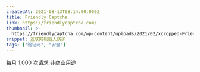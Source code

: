 ```yaml
---
createdAt: 2021-08-13T08:14:00.000Z
title: Friendly Captcha
link: https://friendlycaptcha.com/
thumbnail: >-
  https://friendlycaptcha.com/wp-content/uploads/2021/02/xcropped-FriendlyCaptcha-AppIcon-180x180.png.pagespeed.ic.sXxyT-URaW.png
snippet: 互联网机器人防护
tags: ["验证码", "安全"]
---
```

每月 1,000 次请求
非商业用途